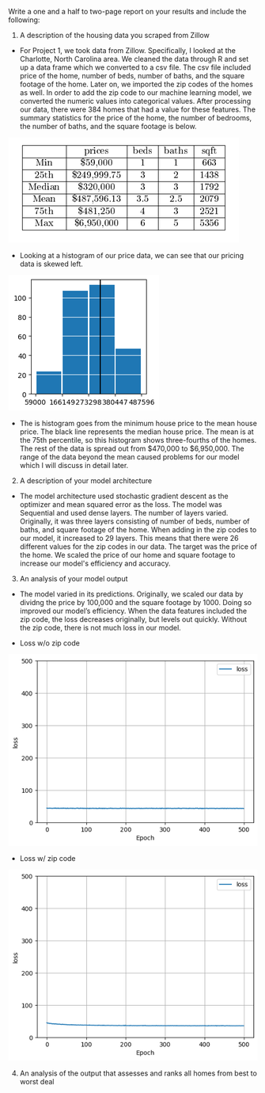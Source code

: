 Write a one and a half to two-page report on your results and include the following:
1. A description of the housing data you scraped from Zillow
- For Project 1, we took data from Zillow. Specifically, I looked at the Charlotte, North Carolina area. We cleaned the data through R and set up a data frame which we converted to a csv file.  The csv file included price of the home, number of beds, number of baths, and the square footage of the home. Later on, we imported the zip codes of the homes as well. In order to add the zip code to our machine learning model, we converted the numeric values into categorical values. After processing our data, there were 384 homes that had a value for these features. The summary statistics for the price of the home, the number of bedrooms, the number of baths, and the square footage is below. 

![](summary_table.PNG)

- Looking at a histogram of our price data, we can see that our pricing data is skewed left.

![](homes_prices_hist.png)

- The is histogram goes from the minimum house price to the mean house price. The black line represents the median house price. The mean is at the 75th percentile, so this histogram shows three-fourths of the homes. The rest of the data is spread out from $470,000 to $6,950,000. The range of the data beyond the mean caused problems for our model which I will discuss in detail later.

2. A description of your model architecture
- The model architecture used stochastic gradient descent as the optimizer and mean squared error as the loss. The model was Sequential and used dense layers. The number of layers varied. Originally, it was three layers consisting of number of beds, number of baths, and square footage of the home. When adding in the zip codes to our model, it increased to 29 layers. This means that there were 26 different values for the zip codes in our data. The target was the price of the home. We scaled the price of our home and square footage to increase our model's efficiency and accuracy. 

3. An analysis of your model output
- The model varied in its predictions. Originally, we scaled our data by dividng the price by 100,000 and the square footage by 1000. Doing so improved our model’s efficiency. When the data features included the zip code, the loss decreases originally, but levels out quickly. Without the zip code, there is not much loss in our model. 

- Loss w/o zip code

![Loss w/o Zip](loss_orig.png)

- Loss w/ zip code

![Loss w/ Zip](loss_zip.png)

4. An analysis of the output that assesses and ranks all homes from best to worst deal

